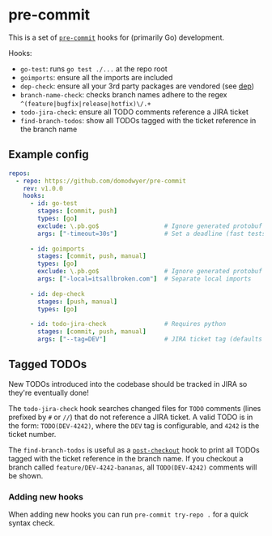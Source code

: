 # pre-commit

This is a set of [`pre-commit`] hooks for (primarily Go) development.

Hooks:
* `go-test`: runs `go test ./...` at the repo root
* `goimports`: ensure all the imports are included
* `dep-check`: ensure all your 3rd party packages are vendored (see [dep])
* `branch-name-check`: checks branch names adhere to the regex `^(feature|bugfix|release|hotfix)\/.+`
* `todo-jira-check`: ensure all TODO comments reference a JIRA ticket
* `find-branch-todos`: show all TODOs tagged with the ticket reference in the branch name

## Example config

```yaml
repos:
  - repo: https://github.com/domodwyer/pre-commit
    rev: v1.0.0
    hooks:
      - id: go-test
        stages: [commit, push]
        types: [go]
        exclude: \.pb.go$                  # Ignore generated protobuf files
        args: ["-timeout=30s"]             # Set a deadline (fast tests == happy developers)
      
      - id: goimports
        stages: [commit, push, manual]
        types: [go]
        exclude: \.pb.go$                  # Ignore generated protobuf files
        args: ["-local=itsallbroken.com"]  # Separate local imports
      
      - id: dep-check
        stages: [push, manual]
        types: [go]
      
      - id: todo-jira-check                # Requires python
        stages: [commit, push, manual]
        args: ["--tag=DEV"]                # JIRA ticket tag (defaults to DEV)
```

## Tagged TODOs

New TODOs introduced into the codebase should be tracked in JIRA so they're
eventually done!

The `todo-jira-check` hook searches changed files for `TODO` comments (lines
prefixed by `#` or `//`) that do not reference a JIRA ticket. A valid TODO is in
the form: `TODO(DEV-4242)`, where the `DEV` tag is configurable, and `4242` is
the ticket number.

The `find-branch-todos` is useful as a [`post-checkout`] hook to print all TODOs
tagged with the ticket reference in the branch name. If you checkout a branch
called `feature/DEV-4242-bananas`, all `TODO(DEV-4242)` comments will be shown.

### Adding new hooks

When adding new hooks you can run `pre-commit try-repo .` for a quick syntax check.

[`pre-commit`]: https://pre-commit.com
[dep]: https://github.com/golang/dep
[`post-checkout`]: https://git-scm.com/docs/githooks#_post_checkout